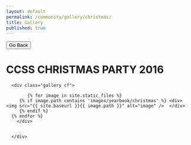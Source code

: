 ```yaml
---
layout: default
permalink: /community/gallery/christmas/
title: Gallery
published: true
---
```


<button class="backButton" onclick="location.href='{{ site.baseurl }}/community/gallery/'" type="button">
    Go Back </button>


<div class='content-wrap'>

<div class="gEvents">
      <h1> CCSS CHRISTMAS PARTY 2016</h1>

      <div class="gallery cf">

            {% for image in site.static_files %}
         {% if image.path contains 'images/yearbook/christmas' %} <div><img src="{{ site.baseurl }}{{ image.path }}" alt="image" />  </div>
         {% endif %}
      {% endfor %}
        </div>


      </div>


</div>
